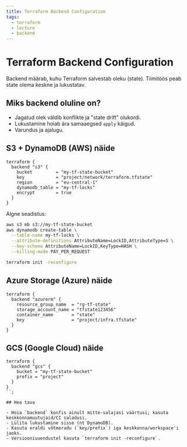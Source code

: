 ```yaml
---
title: Terraform Backend Configuration
tags:
  - terraform
  - lecture
  - backend
---
```


# Terraform Backend Configuration

Backend määrab, kuhu Terraform salvestab oleku (state). Tiimitöös peab state olema keskne ja lukustatav.

## Miks backend oluline on?

- Jagatud olek väldib konflikte ja "state drift" olukordi.
- Lukustamine hoiab ära samaaegsed `apply` käigud.
- Varundus ja ajalugu.

## S3 + DynamoDB (AWS) näide

```hcl
terraform {
  backend "s3" {
    bucket         = "my-tf-state-bucket"
    key            = "project/network/terraform.tfstate"
    region         = "eu-central-1"
    dynamodb_table = "my-tf-locks"
    encrypt        = true
  }
}
```

Algne seadistus:

```bash
aws s3 mb s3://my-tf-state-bucket
aws dynamodb create-table \
  --table-name my-tf-locks \
  --attribute-definitions AttributeName=LockID,AttributeType=S \
  --key-schema AttributeName=LockID,KeyType=HASH \
  --billing-mode PAY_PER_REQUEST

terraform init -reconfigure
```

## Azure Storage (Azure) näide

```hcl
terraform {
  backend "azurerm" {
    resource_group_name  = "rg-tf-state"
    storage_account_name = "tfstate123456"
    container_name       = "state"
    key                  = "project/infra.tfstate"
  }
}
```

## GCS (Google Cloud) näide

```hcl
terraform {
  backend "gcs" {
    bucket = "my-tf-state-bucket"
    prefix = "project"
  }
}
``;

## Hea tava

- Hoia `backend` konfis ainult mitte-salajasi väärtusi; kasuta keskkonnamuutujaid/CI saladusi.
- Lülita lukustamine sisse (nt DynamoDB).
- Kasuta eraldi võtmeradu (`key/prefix`) iga keskkonna/workspace'i jaoks.
- Versiooniuuendustel kasuta `terraform init -reconfigure`.


